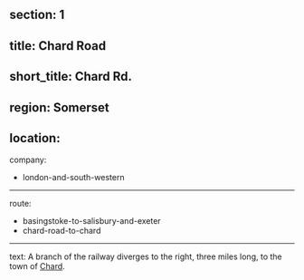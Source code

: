 ﻿section: 1
----
title: Chard Road
----
short_title: Chard Rd.
----
region: Somerset
----
location: 
----
company:
- london-and-south-western
----
route:
- basingstoke-to-salisbury-and-exeter
- chard-road-to-chard
----
text: A branch of the railway diverges to the right, three miles long, to the town of [Chard](/stations/chard).
